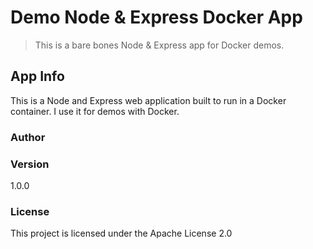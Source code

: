 # Demo Node & Express Docker App

> This is a bare bones Node & Express app for Docker demos.

## App Info

This is a Node and Express web application built to run in a Docker container. I use it for demos with Docker.

### Author


### Version

1.0.0

### License

This project is licensed under the Apache License 2.0

